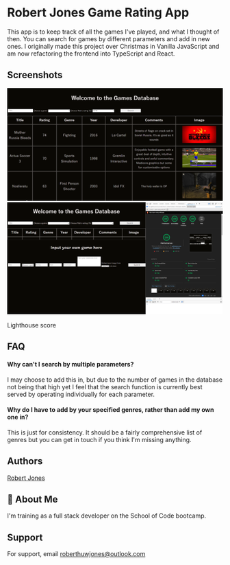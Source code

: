 # Robert Jones Game Rating App

This app is to keep track of all the games I've played, and what I thought of then. You can search for games by different parameters and add in new ones. I originally made this project over Christmas in Vanilla JavaScript and am now refactoring the frontend into TypeScript and React.

## Screenshots

<img src="./games.png" alt="example" width="800px" height="auto"  />

<img src="./lighthouse.png" alt="example" width="800px" height="auto"  />

Lighthouse score

## FAQ

#### Why can't I search by multiple parameters?

I may choose to add this in, but due to the number of games in the database not being that high yet I feel that the search function is currently best served by operating individually for each parameter.

#### Why do I have to add by your specified genres, rather than add my own one in?

This is just for consistency. It should be a fairly comprehensive list of genres but you can get in touch if you think I'm missing anything.

## Authors

[Robert Jones](https://github.com/RobertHJones)

## 🚀 About Me

I'm training as a full stack developer on the School of Code bootcamp.

## Support

For support, email roberthuwjones@outlook.com
